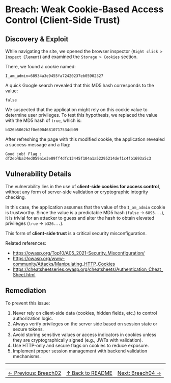 # Breach: Weak Cookie-Based Access Control (Client-Side Trust)

## Discovery & Exploit

While navigating the site, we opened the browser inspector (`Right click > Inspect Element`) and examined the `Storage > Cookies` section.

There, we found a cookie named:

``I_am_admin=68934a3e9455fa72420237eb05902327``

A quick Google search revealed that this MD5 hash corresponds to the value:

``false``

We suspected that the application might rely on this cookie value to determine user privileges. To test this hypothesis, we replaced the value with the MD5 hash of `true`, which is:

``b326b5062b2f0e69046810717534cb09``

After refreshing the page with this modified cookie, the application revealed a success message and a flag:

``Good job! Flag : df2eb4ba34ed059a1e3e89ff4dfc13445f104a1a52295214def1c4fb1693a5c3``


## Vulnerability Details

The vulnerability lies in the use of **client-side cookies for access control**, without any form of server-side validation or cryptographic integrity checking.

In this case, the application assumes that the value of the `I_am_admin` cookie is trustworthy. Since the value is a predictable MD5 hash (`false` → `6893...`), it is trivial for an attacker to guess and alter the hash to obtain elevated privileges (`true` → `b326...`).

This form of **client-side trust** is a critical security misconfiguration.

Related references:

- https://owasp.org/Top10/A05_2021-Security_Misconfiguration/
- https://owasp.org/www-community/Attacks/Manipulating_HTTP_Cookies
- https://cheatsheetseries.owasp.org/cheatsheets/Authentication_Cheat_Sheet.html

## Remediation

To prevent this issue:

1. Never rely on client-side data (cookies, hidden fields, etc.) to control authorization logic.
2. Always verify privileges on the server side based on session state or secure tokens.
3. Avoid storing sensitive values or access indicators in cookies unless they are cryptographically signed (e.g., JWTs with validation).
4. Use HTTP-only and secure flags on cookies to reduce exposure.
5. Implement proper session management with backend validation mechanisms.

---

<table width="100%">
  <tr>
    <td align="left"><a href="../Breach02_*/Ressources/writeup.md">← Previous: Breach02</a></td>
    <td align="center"><a href="../../README.md">↑ Back to README</a></td>
    <td align="right"><a href="../Breach04_*/Ressources/writeup.md">Next: Breach04 →</a></td>
  </tr>
</table>
